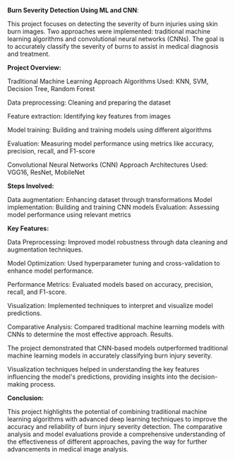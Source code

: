 **Burn Severity Detection Using ML and CNN**:

This project focuses on detecting the severity of burn injuries using skin burn images. Two approaches were implemented: traditional machine learning algorithms and convolutional neural networks (CNNs). The goal is to accurately classify the severity of burns to assist in medical diagnosis and treatment.

**Project Overview:**

Traditional Machine Learning Approach
Algorithms Used: KNN, SVM, Decision Tree, Random Forest

Data preprocessing: Cleaning and preparing the dataset

Feature extraction: Identifying key features from images

Model training: Building and training models using different algorithms

Evaluation: Measuring model performance using metrics like accuracy, precision, recall, and F1-score

Convolutional Neural Networks (CNN) Approach Architectures Used: VGG16, ResNet, MobileNet

**Steps Involved:**

Data augmentation: Enhancing dataset through transformations
Model implementation: Building and training CNN models
Evaluation: Assessing model performance using relevant metrics

**Key Features:**

Data Preprocessing: Improved model robustness through data cleaning and augmentation techniques.

Model Optimization: Used hyperparameter tuning and cross-validation to enhance model performance.

Performance Metrics: Evaluated models based on accuracy, precision, recall, and F1-score.

Visualization: Implemented techniques to interpret and visualize model predictions.

Comparative Analysis: Compared traditional machine learning models with CNNs to determine the most effective approach.
Results.

The project demonstrated that CNN-based models outperformed traditional machine learning models in accurately classifying burn injury severity.

Visualization techniques helped in understanding the key features influencing the model's predictions, providing insights into the decision-making process.

**Conclusion:**

This project highlights the potential of combining traditional machine learning algorithms with advanced deep learning techniques to improve the accuracy and reliability of burn injury severity detection. The comparative analysis and model evaluations provide a comprehensive understanding of the effectiveness of different approaches, paving the way for further advancements in medical image analysis.
